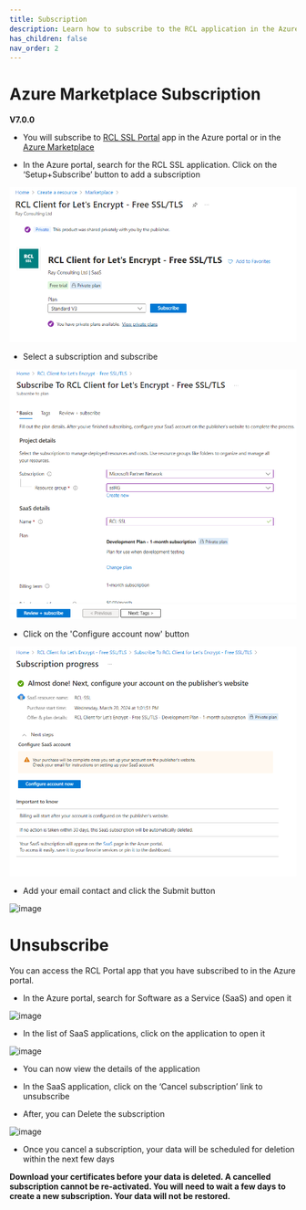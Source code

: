 ```yaml
---
title: Subscription
description: Learn how to subscribe to the RCL application in the Azure Marketplace or Azure Portal 
has_children: false
nav_order: 2
---
```


# Azure Marketplace Subscription
**V7.0.0**

- You will subscribe to [RCL SSL Portal](../portal/portal.md) app in the Azure portal or in the [Azure Marketplace](https://azuremarketplace.microsoft.com/en-us/marketplace/apps/rayconsulting.002?tab=overview)

- In the Azure portal, search for the RCL SSL application. Click on the ‘Setup+Subscribe’ button to add a subscription

![image](../images/subscription/marketplace-subscribe.png)

- Select a subscription and subscribe

![image](../images/subscription/review.png)

- Click on the 'Configure account now' button

![image](../images/subscription/configure.png)

- Add your email contact and click the Submit button

![image](../images/subscription/configure-rcl.png)

# Unsubscribe 

You can access the RCL Portal app that you have subscribed to in the Azure portal.

- In the Azure portal, search for Software as a Service (SaaS) and open it

![image](../images/subscription/subscribe-saas-open.png)

- In the list of SaaS applications, click on the application to open it

![image](../images/subscription/subscribe-saas-apps.png)

- You can now view the details of the application

- In the SaaS application, click on the ‘Cancel subscription’ link to unsubscribe

- After, you can Delete the subscription

![image](../images/subscription/unsubscribe.PNG)


- Once you cancel a subscription, your data will be scheduled for deletion within the next few days

**Download your certificates before your data is deleted. A cancelled subscription cannot be re-activated. You will need to wait a few days to create a new subscription. Your data will not be restored.**









